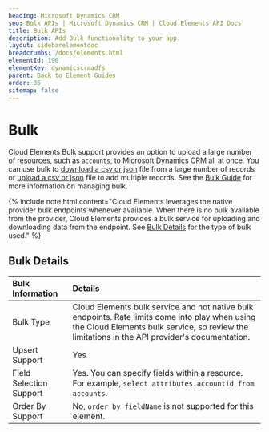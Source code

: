 ```yaml
---
heading: Microsoft Dynamics CRM
seo: Bulk APIs | Microsoft Dynamics CRM | Cloud Elements API Docs
title: Bulk APIs
description: Add Bulk functionality to your app.
layout: sidebarelementdoc
breadcrumbs: /docs/elements.html
elementId: 190
elementKey: dynamicscrmadfs
parent: Back to Element Guides
order: 35
sitemap: false
---
```


# Bulk

Cloud Elements Bulk support provides an option to upload a large number of resources, such as `accounts`, to Microsoft Dynamics CRM all at once. You can use bulk to [download a csv or json](../../guides/bulk/download.html) file from a large number of records or [upload a csv or json](../../guides/bulk/upload.html) file to add multiple records. See the [Bulk Guide](../../guides/bulk/index.html) for more information on managing bulk.

{% include note.html content="Cloud Elements leverages the native provider bulk endpoints whenever available. When there is no bulk available from the provider, Cloud Elements provides a bulk service for uploading and downloading data from the endpoint. See <a href=#bulk-details>Bulk Details</a> for the type of bulk used." %}

## Bulk Details

| Bulk Information | Details   |
| :------------- | :------------- |
|  Bulk Type  |  Cloud Elements bulk service and not native bulk endpoints. Rate limits come into play when using the Cloud Elements bulk service, so review the limitations in the API provider's documentation. |
| Upsert Support | Yes |
| Field Selection Support | Yes. You can specify fields within a resource. For example, `select attributes.accountid from accounts`.|
| Order By Support | No, `order by fieldName` is not supported for this element. |
